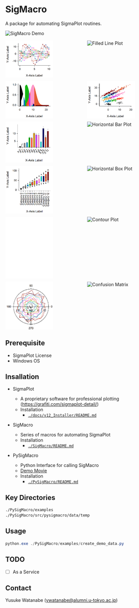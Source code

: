 <!-- ---
!-- Timestamp: 2025-04-01 19:42:15
!-- Author: ywatanabe
!-- File: /home/ywatanabe/win/documents/SigMacro/README.md
!-- --- -->

# SigMacro

A package for automating SigmaPlot routines.

![SigMacro Demo](./docs/demo.gif)

<div style="display: grid; grid-template-columns: repeat(2, 1fr); grid-gap: 10px;">
    <img src="./templates/jnb/line_cropped.gif" alt="Line Plot" width="150" />
    <img src="./templates/jnb/filled_line_cropped.gif" alt="Filled Line Plot" width="150" />
    <img src="./templates/jnb/area_cropped.gif" alt="Area Plot" width="150" />
    <img src="./templates/jnb/scatter_cropped.gif" alt="Scatter Plot" width="150" />
    <img src="./templates/jnb/bar_cropped.gif" alt="Bar Plot" width="150" />
    <img src="./templates/jnb/bar_h_cropped.gif" alt="Horizontal Bar Plot" width="150" />
    <img src="./templates/jnb/box_cropped.gif" alt="Box Plot" width="150" />
    <img src="./templates/jnb/box_h_cropped.gif" alt="Horizontal Box Plot" width="150" />
    <img src="./templates/jnb/violin_cropped.gif" alt="Violin Plot" width="150" />
    <img src="./templates/jnb/contour_cropped.gif" alt="Contour Plot" width="150" />
    <img src="./templates/jnb/polar_cropped.gif" alt="Polar Plot" width="150" />
    <img src="./templates/jnb/confusion_matrix_cropped.gif" alt="Confusion Matrix" width="150" />
</div>

## Prerequisite

 - SigmaPlot License 
 - Windows OS

## Insallation

- SigmaPlot
  - A proprietary software for professional plotting (https://grafiti.com/sigmaplot-detail/)
  - Installation
    - [`./docs/v12_Installer/README.md`](./docs/v12_Installer/README.md)

- SigMacro
  - Series of macros for automating SigmaPlot
  - Installation
    - [`./SigMacro/README.md`](./SigMacro/README.md)

- PySigMacro
  - Python Interface for calling SigMacro
  - [Demo Movie](https://onedrive.live.com/?qt=allmyphotos&photosData=%2Fshare%2F12F1169924695EF9%213150863%3Fithint%3Dvideo%26e%3DLnoc26&sw=bypassConfig&cid=12F1169924695EF9&id=12F1169924695EF9%213150863&authkey=%21AFE1u69Zha9Sois&v=photos)
  - Installation
    - [`./PySigMacro/README.md`](./PySigMacro/README.md)

## Key Directories

``` bash
./PySigMacro/examples
./PySigMacro/src/pysigmacro/data/temp
```

## Usage

``` powershell
python.exe ./PySigMacro/examples/create_demo_data.py
```

## TODO
- [ ] As a Service

## Contact
Yusuke Watanabe (ywatanabe@alumni.u-tokyo.ac.jp)

<!-- EOF -->